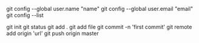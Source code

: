 git config --global user.name "name"
git config --global user.email "email"
git config --list

git init
git status
git add .
git add file
git commit -n 'first commit'
git remote add origin 'url'
git push origin master